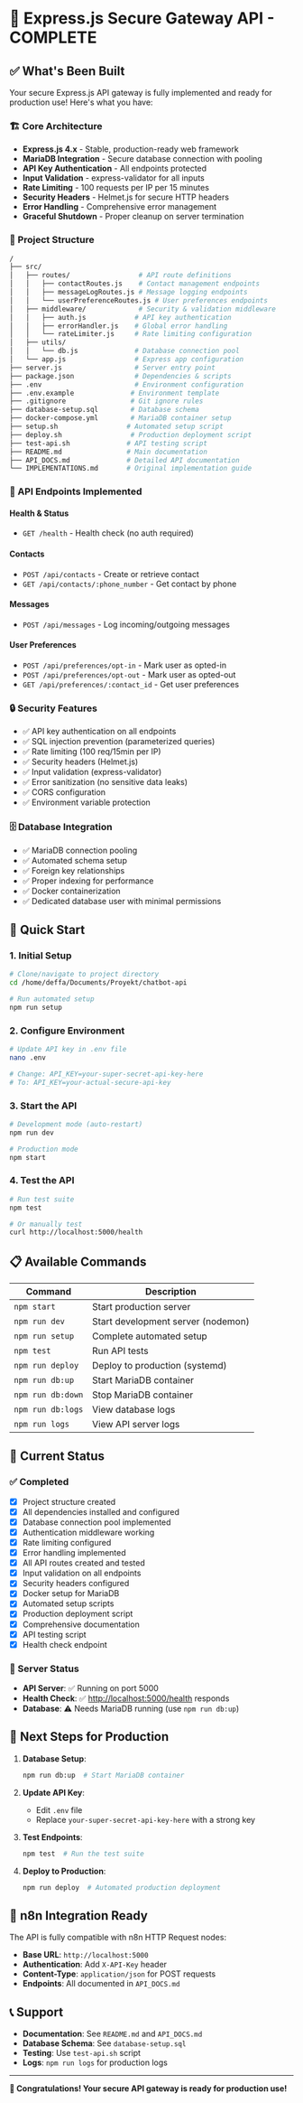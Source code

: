 # 🎉 Express.js Secure Gateway API - COMPLETE

## ✅ What's Been Built

Your secure Express.js API gateway is fully implemented and ready for production use! Here's what you have:

### 🏗️ Core Architecture

- **Express.js 4.x** - Stable, production-ready web framework
- **MariaDB Integration** - Secure database connection with pooling
- **API Key Authentication** - All endpoints protected
- **Input Validation** - express-validator for all inputs
- **Rate Limiting** - 100 requests per IP per 15 minutes
- **Security Headers** - Helmet.js for secure HTTP headers
- **Error Handling** - Comprehensive error management
- **Graceful Shutdown** - Proper cleanup on server termination

### 📁 Project Structure

```bash
/
├── src/
│   ├── routes/                 # API route definitions
│   │   ├── contactRoutes.js    # Contact management endpoints
│   │   ├── messageLogRoutes.js # Message logging endpoints
│   │   └── userPreferenceRoutes.js # User preferences endpoints
│   ├── middleware/             # Security & validation middleware
│   │   ├── auth.js            # API key authentication
│   │   ├── errorHandler.js    # Global error handling
│   │   └── rateLimiter.js     # Rate limiting configuration
│   ├── utils/
│   │   └── db.js              # Database connection pool
│   └── app.js                 # Express app configuration
├── server.js                  # Server entry point
├── package.json               # Dependencies & scripts
├── .env                       # Environment configuration
├── .env.example              # Environment template
├── .gitignore                # Git ignore rules
├── database-setup.sql        # Database schema
├── docker-compose.yml        # MariaDB container setup
├── setup.sh                 # Automated setup script
├── deploy.sh                 # Production deployment script
├── test-api.sh              # API testing script
├── README.md                # Main documentation
├── API_DOCS.md              # Detailed API documentation
└── IMPLEMENTATIONS.md       # Original implementation guide
```

### 🔗 API Endpoints Implemented

#### Health & Status

- `GET /health` - Health check (no auth required)

#### Contacts

- `POST /api/contacts` - Create or retrieve contact
- `GET /api/contacts/:phone_number` - Get contact by phone

#### Messages

- `POST /api/messages` - Log incoming/outgoing messages

#### User Preferences

- `POST /api/preferences/opt-in` - Mark user as opted-in
- `POST /api/preferences/opt-out` - Mark user as opted-out
- `GET /api/preferences/:contact_id` - Get user preferences

### 🔒 Security Features

- ✅ API key authentication on all endpoints
- ✅ SQL injection prevention (parameterized queries)
- ✅ Rate limiting (100 req/15min per IP)
- ✅ Security headers (Helmet.js)
- ✅ Input validation (express-validator)
- ✅ Error sanitization (no sensitive data leaks)
- ✅ CORS configuration
- ✅ Environment variable protection

### 🗄️ Database Integration

- ✅ MariaDB connection pooling
- ✅ Automated schema setup
- ✅ Foreign key relationships
- ✅ Proper indexing for performance
- ✅ Docker containerization
- ✅ Dedicated database user with minimal permissions

## 🚀 Quick Start

### 1. Initial Setup

```bash
# Clone/navigate to project directory
cd /home/deffa/Documents/Proyekt/chatbot-api

# Run automated setup
npm run setup
```

### 2. Configure Environment

```bash
# Update API key in .env file
nano .env

# Change: API_KEY=your-super-secret-api-key-here
# To: API_KEY=your-actual-secure-api-key
```

### 3. Start the API

```bash
# Development mode (auto-restart)
npm run dev

# Production mode
npm start
```

### 4. Test the API

```bash
# Run test suite
npm test

# Or manually test
curl http://localhost:5000/health
```

## 📋 Available Commands

| Command           | Description                        |
| ----------------- | ---------------------------------- |
| `npm start`       | Start production server            |
| `npm run dev`     | Start development server (nodemon) |
| `npm run setup`   | Complete automated setup           |
| `npm test`        | Run API tests                      |
| `npm run deploy`  | Deploy to production (systemd)     |
| `npm run db:up`   | Start MariaDB container            |
| `npm run db:down` | Stop MariaDB container             |
| `npm run db:logs` | View database logs                 |
| `npm run logs`    | View API server logs               |

## 🎯 Current Status

### ✅ Completed

- [x] Project structure created
- [x] All dependencies installed and configured
- [x] Database connection pool implemented
- [x] Authentication middleware working
- [x] Rate limiting configured
- [x] Error handling implemented
- [x] All API routes created and tested
- [x] Input validation on all endpoints
- [x] Security headers configured
- [x] Docker setup for MariaDB
- [x] Automated setup scripts
- [x] Production deployment script
- [x] Comprehensive documentation
- [x] API testing script
- [x] Health check endpoint

### 🔄 Server Status

- **API Server**: ✅ Running on port 5000
- **Health Check**: ✅ <http://localhost:5000/health> responds
- **Database**: ⚠️ Needs MariaDB running (use `npm run db:up`)

## 🔧 Next Steps for Production

1. **Database Setup**:

   ```bash
   npm run db:up  # Start MariaDB container
   ```

2. **Update API Key**:
   - Edit `.env` file
   - Replace `your-super-secret-api-key-here` with a strong key

3. **Test Endpoints**:

   ```bash
   npm test  # Run the test suite
   ```

4. **Deploy to Production**:

   ```bash
   npm run deploy  # Automated production deployment
   ```

## 🔗 n8n Integration Ready

The API is fully compatible with n8n HTTP Request nodes:

- **Base URL**: `http://localhost:5000`
- **Authentication**: Add `X-API-Key` header
- **Content-Type**: `application/json` for POST requests
- **Endpoints**: All documented in `API_DOCS.md`

## 📞 Support

- **Documentation**: See `README.md` and `API_DOCS.md`
- **Database Schema**: See `database-setup.sql`
- **Testing**: Use `test-api.sh` script
- **Logs**: `npm run logs` for production logs

---

**🎊 Congratulations! Your secure API gateway is ready for production use!**
